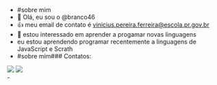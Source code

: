 - #sobre mim 
- 👋 Olá, eu sou o @branco46
- 👍 meu email de contato é vinicius.pereira.ferreira@escola.pr.gov.br
- 👀 estou interessado em aprender a progamar novas linguagens
- eu estou aprendendo programar recentemente a linguagens de JavaScript e Scrath
- #sobre mim### Contatos:

<div>
<a href="https://instagram.com/vinii_cdl" target="_blank"><img src="https://img.shields.io/badge/-Instagram-%23E4405F?style=for-the-badge&logo=instagram&logoColor=white" target="_blank"></a>
<a href = "mailto:vinicius.pereira.ferreira@escola.pr.gov.br"><img src="https://img.shields.io/badge/Gmail-D14836?style=for-the-badge&logo=gmail&logoColor=white" target="_blank"></a>
</div>
- 
